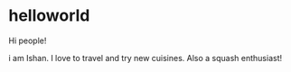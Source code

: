 # helloworld

Hi people!

i am Ishan. I love to travel and try new cuisines.
Also a squash enthusiast!
